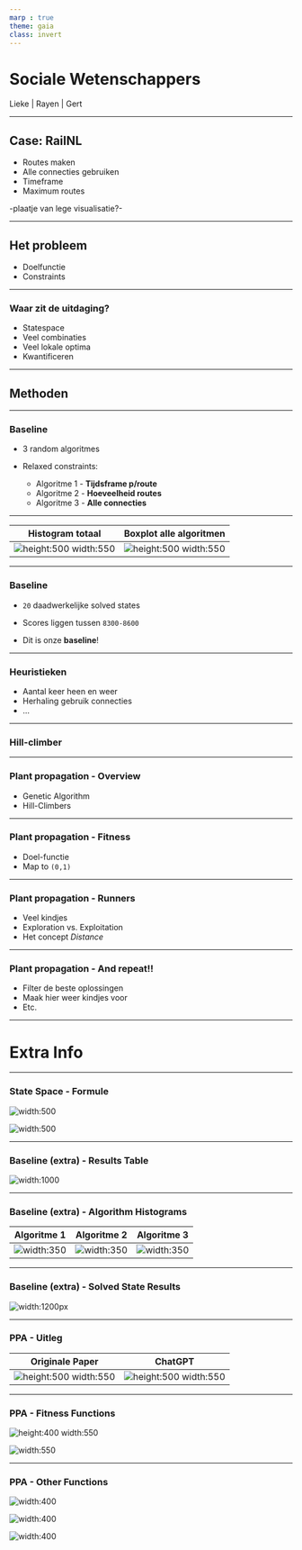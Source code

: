 ```yaml
---
marp : true
theme: gaia
class: invert
---
```


# Sociale Wetenschappers
Lieke | Rayen | Gert

---
## Case: RailNL
- Routes maken
- Alle connecties gebruiken
- Timeframe
- Maximum routes

-plaatje van lege visualisatie?-

---

## Het probleem
- Doelfunctie
- Constraints

---

### Waar zit de uitdaging?
- Statespace
- Veel combinaties
- Veel lokale optima
- Kwantificeren

---

## Methoden

---

### Baseline

- 3 random algoritmes

- Relaxed constraints:
  - Algoritme 1 - **Tijdsframe p/route**
  - Algoritme 2 - **Hoeveelheid routes**
  - Algoritme 3 - **Alle connecties**

---

Histogram totaal            |  Boxplot alle algoritmen
:-------------------------:|:-------------------------:
  ![height:500 width:550](/AHRailNL/docs/presentation/assets/baseline/scores_van_alle_algoritmes_holland.png) | ![height:500 width:550](/AHRailNL/docs/presentation/assets/baseline/boxplot.png)

---
### Baseline

- ``20`` daadwerkelijke solved states

- Scores liggen tussen ``8300-8600``

- Dit is onze **baseline**!

---

### Heuristieken
- Aantal keer heen en weer
- Herhaling gebruik connecties
- ...

---

### Hill-climber

---

### Plant propagation - Overview

- Genetic Algorithm
- Hill-Climbers

---
### Plant propagation - Fitness

- Doel-functie
- Map to ``(0,1)``

---

### Plant propagation - Runners

- Veel kindjes
- Exploration vs. Exploitation
- Het concept *Distance*

---
### Plant propagation - And repeat!!

- Filter de beste oplossingen
- Maak hier weer kindjes voor
- Etc.

---
# Extra Info

--- 
### State Space - Formule

![width:500](/AHRailNL/docs/presentation/assets/state_space/formule_trajecten.png)

![width:500](/AHRailNL/docs/presentation/assets/state_space/formule_state_space.png)

--- 
### Baseline (extra) - Results Table

![width:1000](/AHRailNL/docs/presentation/assets/baseline/baseline_results_table.png)


---

### Baseline (extra) - Algorithm Histograms
| Algoritme 1              | Algoritme 2 | Algoritme 3 |
| :----------------: | :------: | :----: |
| ![width:350](/AHRailNL/docs/presentation/assets/baseline/scores_van_algoritme_1_holland.png) | ![width:350](/AHRailNL/docs/presentation/assets/baseline/scores_van_algoritme_2_holland.png) | ![width:350](/AHRailNL/docs/presentation/assets/baseline/scores_van_algoritme_3_Holland.png)

--- 
### Baseline (extra) - Solved State Results

![width:1200px](/AHRailNL/docs/presentation/assets/baseline/ranking_solved.png)

---
### PPA - Uitleg

Originale Paper            |  ChatGPT
:-------------------------:|:-------------------------:
  ![height:500 width:550](/AHRailNL/docs/presentation/assets/PPA/PPA_paper_uitleg.png) | ![height:500 width:550](/AHRailNL/docs/presentation/assets/PPA/ChatGPT_uitleg_PPA.png)

  ---
### PPA - Fitness Functions

![height:400 width:550](/AHRailNL/docs/presentation/assets/PPA/tanh_graph.png)

![width:550](/AHRailNL/docs/presentation/assets/PPA/tanh_function.png)

---
### PPA - Other Functions

![width:400](/AHRailNL/docs/presentation/assets/PPA/fitness_function.png)

![width:400](/AHRailNL/docs/presentation/assets/PPA/distance_function.png)

![width:400](/AHRailNL/docs/presentation/assets/PPA/runner_function.png)